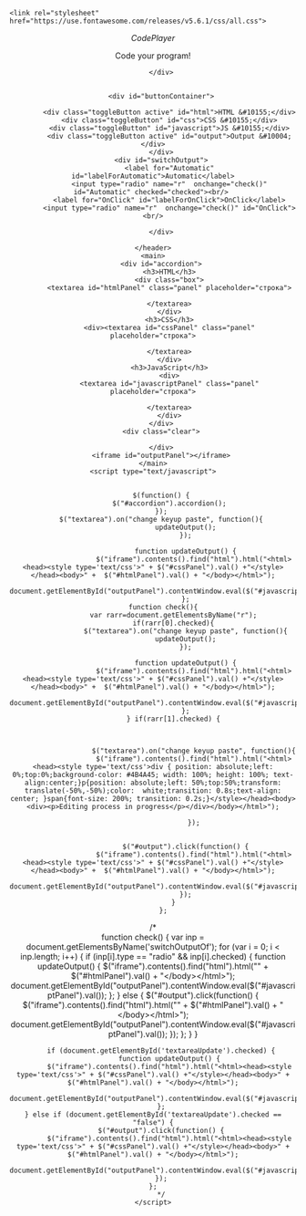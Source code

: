 
<!DOCTYPE html>
<html lang="en">
<head>
	<meta charset="UTF-8">
	<title>Project</title>
	<link rel="stylesheet" href="jquery-ui-1.12.1/jquery-ui.min.css">
	<link rel="stylesheet" type="text/css" href="style.css">
	<script src="jquery-ui-1.12.1/external/jquery/jquery.js"></script>
	<script src="jquery-ui-1.12.1/jquery-ui.min.js"></script>


	<link rel="stylesheet" href="https://use.fontawesome.com/releases/v5.6.1/css/all.css">

</head>
<body>
	<header>
		<div id="Logo">
			<i class="far fa-keyboard"> CodePlayer</i>
			<p id="textLogo">Code your program!</p>
			
		</div>
		
   		
		<div id="buttonContainer">

			<div class="toggleButton active" id="html">HTML &#10155;</div>
			<div class="toggleButton" id="css">CSS &#10155;</div>
			<div class="toggleButton" id="javascript">JS &#10155;</div>
			<div class="toggleButton active" id="output">Output &#10004;</div>
		</div>
		<div id="switchOutput">
			<label for="Automatic" id="labelForAutomatic">Automatic</label>
			<input type="radio" name="r"  onchange="check()" id="Automatic" checked="checked"><br/> 
			<label for="OnClick" id="labelForOnClick">OnClick</label>
			<input type="radio" name="r"  onchange="check()" id="OnClick"><br/>
		
		</div>
		
	</header>
	<main>
		<div id="accordion">
			<h3>HTML</h3>
			<div class="box">
			<textarea id="htmlPanel" class="panel" placeholder="строка">
				
			</textarea>
			</div>
			<h3>CSS</h3>
			<div><textarea id="cssPanel" class="panel" placeholder="строка">
				
			</textarea>
			</div>
			<h3>JavaScript</h3>
			<div>
			<textarea id="javascriptPanel" class="panel" placeholder="строка">
				
			</textarea>
			</div>
		</div>
		<div class="clear">
			
		</div>
		<iframe id="outputPanel"></iframe>
	</main>
	<script type="text/javascript">
		
		
		$(function() {
			$("#accordion").accordion();
		});
		$("textarea").on("change keyup paste", function(){
					updateOutput();
					});
					
			        function updateOutput() {
						$("iframe").contents().find("html").html("<html><head><style type='text/css'>" + $("#cssPanel").val() +"</style></head><body>" +  $("#htmlPanel").val() + "</body></html>");
						document.getElementById("outputPanel").contentWindow.eval($("#javascriptPanel").val());
					};
		 function check(){
			  var rarr=document.getElementsByName("r");
			  if(rarr[0].checked){
				  	$("textarea").on("change keyup paste", function(){
					updateOutput();
					});
					
			        function updateOutput() {
						$("iframe").contents().find("html").html("<html><head><style type='text/css'>" + $("#cssPanel").val() +"</style></head><body>" +  $("#htmlPanel").val() + "</body></html>");
						document.getElementById("outputPanel").contentWindow.eval($("#javascriptPanel").val());
					};
			  } if(rarr[1].checked) {
			  		
					
			      
						$("textarea").on("change keyup paste", function(){
						$("iframe").contents().find("html").html("<html><head><style type='text/css'>div { position: absolute;left: 0%;top:0%;background-color: #4B4A45; width: 100%; height: 100%; text-align:center;}p{position: absolute;left: 50%;top:50%;transform: translate(-50%,-50%);color:  white;transition: 0.8s;text-align: center; }span{font-size: 200%; transition: 0.2s;}</style></head><body><div><p>Editing process in progress</p></div></body></html>");
							
						});
					
			  		
			  		$("#output").click(function() {
						$("iframe").contents().find("html").html("<html><head><style type='text/css'>" + $("#cssPanel").val() +"</style></head><body>" +  $("#htmlPanel").val() + "</body></html>");
						document.getElementById("outputPanel").contentWindow.eval($("#javascriptPanel").val());
					});
			  }
		 };
		
/*	
		function check()
		{
		    var inp = document.getElementsByName('switchOutputOf');
		    for (var i = 0; i < inp.length; i++) {
		        if (inp[i].type == "radio" && inp[i].checked) {
		            function updateOutput() {
						$("iframe").contents().find("html").html("<html><head><style type='text/css'>" + $("#cssPanel").val() +"</style></head><body>" +  $("#htmlPanel").val() + "</body></html>");
						document.getElementById("outputPanel").contentWindow.eval($("#javascriptPanel").val());
					};
		        } else {
					$("#output").click(function() {
						$("iframe").contents().find("html").html("<html><head><style type='text/css'>" + $("#cssPanel").val() +"</style></head><body>" +  $("#htmlPanel").val() + "</body></html>");
						document.getElementById("outputPanel").contentWindow.eval($("#javascriptPanel").val());
					});
				};
		    }
		}
		
	
		if (document.getElementById('textareaUpdate').checked) {
			function updateOutput() {
			$("iframe").contents().find("html").html("<html><head><style type='text/css'>" + $("#cssPanel").val() +"</style></head><body>" +  $("#htmlPanel").val() + "</body></html>");
			document.getElementById("outputPanel").contentWindow.eval($("#javascriptPanel").val());
		};
	} else if (document.getElementById('textareaUpdate').checked == "false") {
		$("#output").click(function() {
			$("iframe").contents().find("html").html("<html><head><style type='text/css'>" + $("#cssPanel").val() +"</style></head><body>" +  $("#htmlPanel").val() + "</body></html>");
			document.getElementById("outputPanel").contentWindow.eval($("#javascriptPanel").val());
		});
	};
		*/
	</script>
	
</body>
</html>


